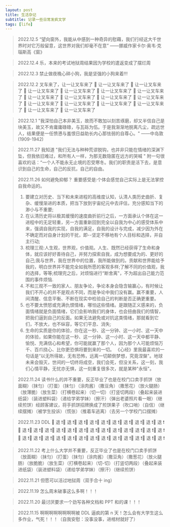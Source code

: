 ```yaml
---
layout: post
title: 生活杂记
subtitle: 记录一些日常发疯文学
tags: [life]
---
```


> 2022.12.5
> “望向窗外，我能从中感到一种奇异的慰藉，我们行经这大千世界时对它万般留意，这世界对我们却毫不在意” ——挪威作家卡尔·奥韦·克瑙斯高《窗》

> 2022.12.4
> 乐，本来的考试地狱周结果因为学校的遣返变成了摆烂周

> 2022.12.3
> 禁止做夜晚心碎小狗，我是坚强的小狗来着!!!

> 2022.12.2
> 叉车来了，让一让叉车来了 🚜 让一让叉车来了 🚜 让一让叉车来了 🚜 让一让叉车来了 🚜 让一让叉车来了 🚜 让一让叉车来了 🚜 让一让叉车来了 🚜 让一让叉车来了 🚜 让一让叉车来了 🚜 让一让叉车来了 🚜 让一让叉车来了 🚜 让一让叉车来了 🚜 让一让叉车来了 🚜 让一让叉车来了 🚜 让一让叉车来了 🚜 让一让叉车来了 🚜 让一让叉车来了

> 2022.12.1
> "我深怕自己本非美玉，故而不敢加以刻苦琢磨，却又半信自己是块美玉，故又不肯庸庸碌碌，与瓦砾为伍。于是我渐渐地脱离凡尘，疏远世人，结果便是一任愤懑与羞恨日益助长内心那怯弱的自尊心。"
> ——中岛敦(1909-1942)

> 2022.11.27
> 我知道 "我们无法与种种荒谬脱钩，也并非只能在情绪的深渊下坠，但我依旧难过，和所有人一样，为那无数隐匿在远方的哭喊 " 附一句很喜欢的话：“一个人不能永无止境的忍受寒冬。我们的职责是活下去，是意识到自己的生命，自己的反抗，自己的自由。

> 2022.11.26
> 如何避免抑郁？
> 重要感受是:个体会感觉自己实际上是无法掌控自我命运的。
>
> 1.  要建立对历史、当下和未来进程的高维度认知，认清人类历史曲折、复杂、缓慢渐进的本质，把当下放到宇宙纪元中去评估，充分感知当下的渺小与不重要;
> 2.  在认清历史将以极其缓慢的速度曲折前行之后，一方面承认个体在这一进程中的无足轻重，另一方面重新回到完全以自我为中心的感受体系中来，强调自我的实现，自我的满足，自我的设计与完成，减少因为外在不确定而对自身计划的干扰，即--坚定不移地有个人目标和选择，并自主行动;
> 3.  梳理三观:人生观，世界观，价值观。人生、既然已经获得了生命和身体，就应该好好善待自己，并努力探索自我，成为想要成为的、更好的自己;我与世界，我在世界中的位置，我所能做到的。贡献和世界能给予我的，明白世界并不能完全如我所愿的客观多样;了解不同的价值观，我的选择，等等;梳理完之后，对烦恼进行“断舍离"，不为超出自己能力范围的事件烦恼.
> 4.  不和三观不一致的家人、朋友争论，争论本身会隐含输赢心，有时候让我们不开心的并不是观点不同，而是争论中我们没有赢。赢不重要，人间清醒、信息平衡、不断在现实中检验自己的判断是否正确更重要。
> 5.  也不要太愤怒或充满仇恨情绪，哪怕这些情绪。是跟随正义感来的，负面情绪就是负面情绪，它们会影响我们的身体，也会扭曲我们的情智，把我们逼到自己的反面。如果无法避免或对抗这类情绪，那就看到它们，不放大，也不纵容，等它们平息、消失;
> 6.  生命的实质是你的体验，你在这一秒、这一分钟、这一小时、这一天中的体验，如果你能在这一秒、这一分钟、这一小时、这一天中都平静、愉悦、充满信心和希望，你可能就赢了那个人，因为那个人可能烦恼万千、百爪挠心、比你更恐惧将要到来的一切。
>     《心经》里我最喜欢的一句话是“以无所得故，无有恐怖，远离一切颠倒梦想，究竟涅槃"。地球未来会毁灭，世间的一切终将成空，我们会死，但没关系，这一刻，我们心情平静，无忧亦无惧，这一刻重复很多次，就是某种"永恒"。

> 2022.11.24
> 读书什么的并不重要，反正毕业了也是在校门口卖手抓饼（放面糊）（抹匀）（打蛋）（抹匀）（涂肉酱）（撒豆角）（撒葱花）（放火腿肠）（放薄脆）（放生菜）（打横卷起来）（切一切）（打竖切两段）（叠起来装进纸袋）（装进塑料袋）（递给学弟学妹）（擦汗）（弹出老婆照片看一眼）（继续煎饼）经顾客建议，将手抓饼招牌换成了煎饼果子（吹口哨）（自信）（继续摆摊）（被学生投诉）（慌张）（推着车逃离）（去另一个学校门口摆摊）

> 2022.11.23
> DDL 🤺 退 ❗️🤺 退 ❗️🤺 退 ❗️🤺 退 ❗️🤺 退 ❗️🤺 退 ❗️🤺 退 ❗️🤺 退 ❗️🤺 退 ❗️🤺 退 ❗️🤺 退 ❗️🤺 退 ❗️🤺 退 ❗️🤺 退 ❗️🤺 退 ❗️🤺 退 ❗️🤺 退 ❗️🤺 退 ❗️🤺 退 ❗️🤺 退 ❗️🤺 退 ❗️🤺 退 ❗️🤺 退 ❗️🤺 退 ❗️🤺 退 ❗️🤺 退 ❗️🤺 退 ❗️🤺 退 ❗️🤺 退 ❗️🤺 退 ❗️🤺 退 ❗️🤺 退 ❗️🤺 退 ❗️🤺 退 ❗️🤺 退 ❗️🤺 退 ❗️

> 2022.11.22
> 考上什么大学并不重要，反正毕业了也是在校门口卖手抓饼（放面糊）（抹匀）（打蛋）（抹匀）(涂肉酱）（撒豆角）（撒葱花）（放火腿肠）（放脆脆）（放生菜）（打横卷起来）（切-切）（打竖切两段）（叠起来装进纸袋）（装进塑料袋）（递给学弟学妹）（擦汗）（继续煎饼）

> 2022.11.21
> 但愿可以活过地狱周（双手合十 ing）

> 2022.11.19
> 怎么周末破事这么多啊！！！

> 2022.11.20
> 最讨厌要求一个劲写各种文档和 PPT 和的课！！！

> 2022.11.15
> 啊啊啊啊啊啊啊啊被 DDL 逼疯的第 n 天！怎么会有大学生这么多作业，气死！！！（自我安慰：没事没事，进棺材就好了）
